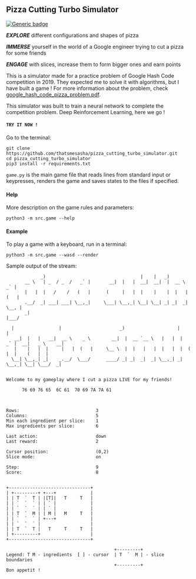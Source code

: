 ## Pizza Cutting Turbo Simulator
[![Generic badge](https://img.shields.io/badge/Python-3.6.3-green.svg)](https://shields.io/)

**_EXPLORE_** different configurations and shapes of pizza

**_IMMERSE_** yourself in the world of a Google engineer trying to cut a pizza for some friends

**_ENGAGE_** with slices, increase them to form bigger ones and earn points

This is a simulator made for a practice problem of Google Hash Code competition in 2019.
They expected me to solve it with algorithms, but I have built a game ! For more
information about the problem, check [google_hash_code_pizza_problem.pdf](./google_hash_code_pizza_problem.pdf).

This simulator was built to train a neural network to complete the competition problem.
Deep Reinforcement Learning, here we go !

#### `TRY IT NOW !`

Go to the terminal:

```
git clone https://github.com/thatsmesasha/pizza_cutting_turbo_simulator.git
cd pizza_cutting_turbo_simulator
pip3 install -r requirements.txt
```

`game.py` is the main game file that reads lines from standard input or keypresses,
renders the game and saves states to the files if specified.

#### Help

More description on the game rules and parameters:

```
python3 -m src.game --help
```

#### Example

To play a game with a keyboard, run in a terminal:

```
python3 -m src.game --wasd --render
```

Sample output of the stream:

```
             _)                                    |    |   _)
       __ \   | _  / _  /   _` |       __|  |   |  __|  __|  |  __ \    _` |
       |   |  |   /    /   (   |      (     |   |  |    |    |  |   |  (   |
       .__/  _| ___| ___| \__,_|     \___| \__,_| \__| \__| _| _|  _| \__, |
       _|                                                              |___/

  |                 |                      _)                    |         |
   __|  |   |   __|  __ \    _ \        __|  |  __ `__ \   |   |  |   _` |  __|   _ \    __|
   |    |   |  |     |   |  (   |     \__ \  |  |   |   |  |   |  |  (   |  |    (   |  |
  \__| \__,_| _|    _.__/  \___/      ____/ _| _|  _|  _| \__,_| _| \__,_| \__| \___/  _|


Welcome to my gameplay where I cut a pizza LIVE for my friends!

      76 69 76 65  6C 61  70 69 7A 7A 61



Rows:                             3
Columns:                          5
Min each ingredient per slice:    1
Max ingredients per slice:        6

Last action:                      down
Last reward:                      2

Cursor position:                  (0,2)
Slice mode:                       on

Step:                             9
Score:                            8


+-------------------------------+
| +---------+ +---+             |
| | T  `  T | |[T]|   T     T   |
| | `  `  ` | | ` |             |
| | `  `  ` | | ` |             |
| | T  `  M | | M |   M     T   |
| | `  `  ` | +---+             |
| | `  `  ` |                   |
| | T  `  T |   T     T     T   |
| +---------+                   |
+-------------------------------+

                                         +---------+
Legend: T M - ingredients  [ ] - cursor  | T  `  M | - slice boundaries
                                         +---------+
Bon appetit !
```
